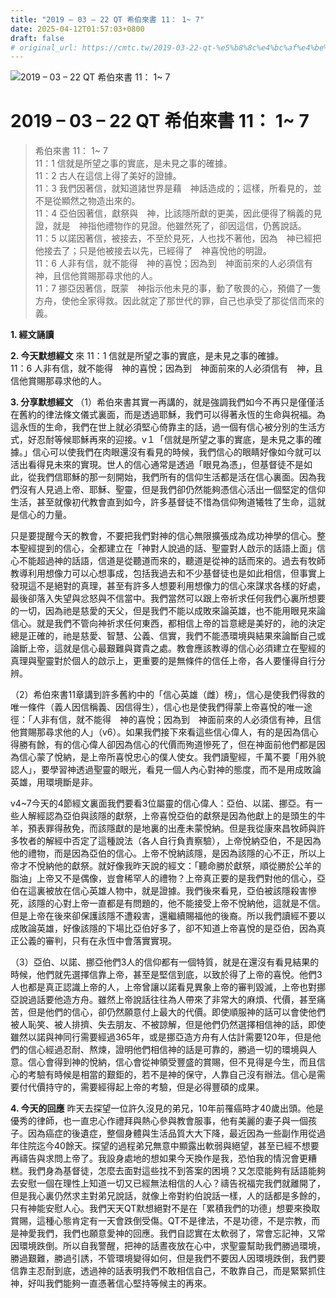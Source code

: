 ```yaml
---
title: "2019 – 03 – 22 QT 希伯來書 11： 1~ 7"
date: 2025-04-12T01:57:03+0800
draft: false
# original_url: https://cmtc.tw/2019-03-22-qt-%e5%b8%8c%e4%bc%af%e4%be%86%e6%9b%b8-11%ef%bc%9a-1-7
---
```


![2019 – 03 – 22 QT 希伯來書 11： 1~ 7](/images/qt.jpg   "2019 – 03 – 22 QT 希伯來書 11： 1~ 7")

# 2019 – 03 – 22 QT 希伯來書 11： 1~ 7

> 希伯來書 11： 1~ 7  
> 11：1 信就是所望之事的實底，是未見之事的確據。  
> 11：2 古人在這信上得了美好的證據。  
> 11：3 我們因著信，就知道諸世界是藉　神話造成的；這樣，所看見的，並不是從顯然之物造出來的。  
> 11：4 亞伯因著信，獻祭與　神，比該隱所獻的更美，因此便得了稱義的見證，就是　神指他禮物作的見證。他雖然死了，卻因這信，仍舊說話。  
> 11：5 以諾因著信，被接去，不至於見死，人也找不著他，因為　神已經把他接去了；只是他被接去以先，已經得了　神喜悅他的明證。  
> 11：6 人非有信，就不能得　神的喜悅；因為到　神面前來的人必須信有　神，且信他賞賜那尋求他的人。  
> 11：7 挪亞因著信，既蒙　神指示他未見的事，動了敬畏的心，預備了一隻方舟，使他全家得救。因此就定了那世代的罪，自己也承受了那從信而來的義。

**1. 經文誦讀**

**2.  今天默想經文**
來 11：1 信就是所望之事的實底，是未見之事的確據。  
11：6 人非有信，就不能得　神的喜悅；因為到　神面前來的人必須信有　神，且信他賞賜那尋求他的人。

**3. 分享默想經文**
（1）希伯來書其實一再講的，就是強調我們如今不再只是僅僅活在舊約的律法條文儀式裏面，而是透過耶穌，我們可以得著永恆的生命與祝福。為這永恆的生命，我們在世上就必須堅心倚靠主的話，過一個有信心被分別的生活方式，好忍耐等候耶穌再來的迎接。v１「信就是所望之事的實底，是未見之事的確據。」信心可以使我們在肉眼還沒有看見的時候，我們信心的眼睛好像如今就可以活出看得見未來的實現。世人的信心通常是透過「眼見為憑」，但基督徒不是如此，從我們信耶穌的那一刻開始，我們所有的信仰生活都是活在信心裏面。因為我們沒有人見過上帝、耶穌、聖靈，但是我們卻仍然能夠憑信心活出一個堅定的信仰生活，甚至就像初代教會直到如今，許多基督徒不惜為信仰殉道犧牲了生命，這就是信心的力量。

只是要提醒今天的教會，不要把我們對神的信心無限擴張成為成功神學的信心。整本聖經提到的信心，全都建立在「神對人說過的話、聖靈對人啟示的話語上面」信心不能超過神的話語，信道是從聽道而來的，聽道是從神的話而來的。過去有牧師教導利用想像力可以心想事成，包括我過去和不少基督徒也是如此相信，但事實上發現這不是絕對的真理，甚至有許多人想要利用想像力的信心來謀求各樣的好處，最後卻落入失望與忿怒與不信當中。我們當然可以跟上帝祈求任何我們心裏所想要的一切，因為祂是慈愛的天父，但是我們不能以成敗來論英雄，也不能用眼見來論信心。就是我們不管向神祈求任何東西，都相信上帝的旨意總是美好的，祂的決定總是正確的，祂是慈愛、智慧、公義、信實，我們不能憑環境與結果來論斷自己或論斷上帝，這就是信心最艱難與寶貴之處。教會應該教導的信心必須建立在聖經的真理與聖靈對於個人的啟示上，更重要的是無條件的信任上帝，各人要懂得自行分辨。

（2）希伯來書11章講到許多舊約中的「信心英雄（雌）榜」，信心是使我們得救的唯一條件（義人因信稱義、因信得生），信心也是使我們得蒙上帝喜悅的唯一途徑：「人非有信，就不能得　神的喜悅；因為到　神面前來的人必須信有神，且信他賞賜那尋求他的人」（v6）。如果我們接下來看這些信心偉人，有的是因為信心得勝有餘，有的信心偉人卻因為信心的代價而殉道慘死了，但在神面前他們都是因為信心蒙了悅納，是上帝所喜悅忠心的僕人使女。我們讀聖經，千萬不要「用外貌認人」，要學習神透過聖靈的眼光，看見一個人內心對神的態度，而不是用成敗論英雄，用環境斷是非。

v4\~7今天的4節經文裏面我們要看3位屬靈的信心偉人：亞伯、以諾、挪亞。有一些人解經認為亞伯與該隱的獻祭，上帝喜悅亞伯的獻祭是因為他獻上的是頭生的牛羊，預表罪得赦免，而該隱獻的是地裏的出產未蒙悅納。但是我從康來昌牧師與許多牧者的解經中否定了這種說法（各人自行負責察驗），上帝悅納亞伯，不是因為他的禮物，而是因為亞伯的信心。上帝不悅納該隱，是因為該隱的心不正，所以上帝才不悅納他的獻祭。就好像我昨天說的經文：「聽命勝於獻祭，順從勝於公羊的脂油」上帝又不是偶像，豈會稀罕人的禮物？上帝真正要的是我們對他的信心，亞伯在這裏被放在信心英雄人物中，就是證據。我們後來看見，亞伯被該隱殺害慘死，該隱的心對上帝一直都是有問題的，他不能接受上帝不悅納他，這就是不信。但是上帝在後來卻保護該隱不遭殺害，還繼續賜福他的後裔。所以我們讀經不要以成敗論英雄，好像該隱的下場比亞伯好多了，卻不知道上帝喜悅的是亞伯，因為真正公義的審判，只有在永恆中會落實實現。

（3）亞伯、以諾、挪亞他們3人的信仰都有一個特質，就是在還沒有看見結果的時候，他們就先選擇信靠上帝，甚至是堅信到底，以致於得了上帝的喜悅。他們3人也都是真正認識上帝的人，上帝曾讓以諾看見異象上帝的審判毀滅，上帝也對挪亞說過話要他造方舟。雖然上帝說話往往為人帶來了非常大的麻煩、代價，甚至痛苦，但是他們的信心，卻仍然願意付上最大的代價。即使順服神的話可以會使他們被人恥笑、被人排擠、失去朋友、不被諒解，但是他們仍然選擇相信神的話，即使雖然以諾與神同行需要經過365年，或是挪亞造方舟有人估計需要120年，但是他們的信心經過忍耐、熬煉，證明他們相信神的話是可靠的，勝過一切的環境與人意。信心會得到神的悅納，信心會從神領受豐盛的賞賜，但不見得是今生，而且信心的考驗有時候是相當的艱鉅的，若不是神的保守，人靠自己沒有辦法。信心是需要付代價持守的，需要經得起上帝的考驗，但是必得豐碩的成果。

**4. 今天的回應**
昨天去探望一位許久沒見的弟兄，10年前罹癌時才40歲出頭。他是優秀的律師，也一直忠心作禮拜與熱心參與教會服事，他有美麗的妻子與一個孩子。因為癌症的後遺症，整個身體與生活品質大大下降，最近因為一些副作用從過年住院迄今40餘天。探望的過程弟兄無意中顯露出軟弱與絕望，甚至已經不想要再禱告與求問上帝了。我設身處地的想如果今天換作是我，恐怕我的情況會更糟糕。我們身為基督徒，怎麼去面對這些找不到答案的困境？又怎麼能夠有話語能夠去安慰一個在理性上知道一切又已經無法相信的人心？禱告祝福完我們就離開了，但是我心裏仍然求主對弟兄說話，就像上帝對約伯說話一樣，人的話都是多餘的，只有神能安慰人心。我們天天QT默想絕對不是在「累積我們的功德」想要來換取賞賜，這種心態肯定有一天會跌倒受傷。QT不是律法，不是功德，不是宗教，而是神愛我們，我們也願意愛神的回應。我們自認實在太軟弱了，常會忘記神，又常因環境跌倒。所以自我警醒，把神的話晝夜放在心中，求聖靈幫助我們勝過環境，勝過艱難，勝過引誘，不管環境變得如何，但是我們不要因人因環境跌倒，我們要信靠主忍耐到底，透過神的話表明我們不敢相信自己，不敢靠自己，而是緊緊抓住神，好叫我們能夠一直憑著信心堅持等候主的再來。
